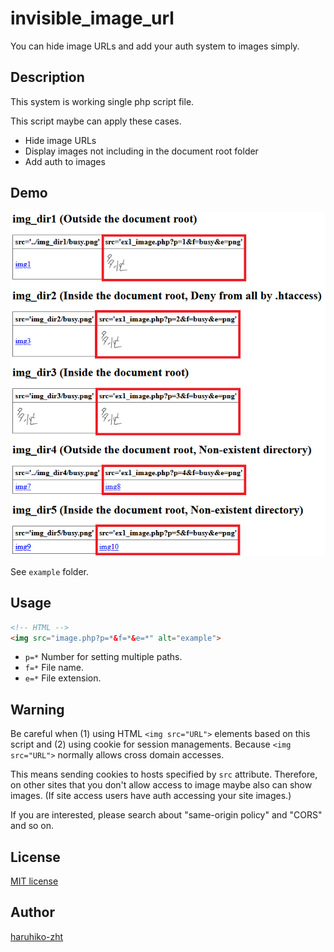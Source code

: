 invisible_image_url
===

You can hide image URLs and add your auth system to images simply.

## Description

This system is working single php script file.

This script maybe can apply these cases.

- Hide image URLs
- Display images not including in the document root folder
- Add auth to images

## Demo

![demo_image](example/result/res_img_2.png)

See `example` folder.

## Usage

```HTML
<!-- HTML -->
<img src="image.php?p=*&f=*&e=*" alt="example">
```

- `p=*` Number for setting multiple paths.
- `f=*` File name.
- `e=*` File extension.

## Warning

Be careful when (1) using HTML `<img src="URL">` elements based on this script and (2) using cookie for session managements. Because `<img src="URL">` normally allows cross domain accesses.

This means sending cookies to hosts specified by `src` attribute. Therefore, on other sites that you don't allow access to image maybe also can show images. (If site access users have auth accessing your site images.)

If you are interested, please search about "same-origin policy" and "CORS" and so on.

## License

[MIT license](https://opensource.org/licenses/MIT)

## Author

[haruhiko-zht](https://github.com/haruhiko-zht)
